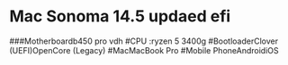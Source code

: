 # Mac Sonoma 14.5 updaed efi

###Motherboardb450 pro vdh
#CPU :ryzen 5 3400g
#BootloaderClover (UEFI)OpenCore (Legacy)
#MacMacBook Pro
#Mobile PhoneAndroidiOS
